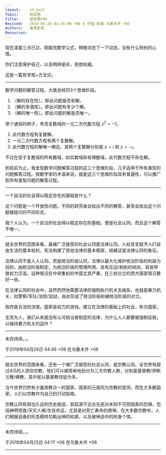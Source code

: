 ```yaml
---
layout:    zh_post
Topic:     朋友圈
Title:     朋友圈+09
Revised:   2018-04-26 03:45:00 +08 @ 中国-新疆-乌鲁木齐 +06
Authors:   璀璨星辰
Resources:
---
```


现在凌晨三点已过，刚敲完数学公式，稍微浏览了一下动态，没有什么特别的心情。

你们注意保护自己，以及明辨是非，拒绝权威。

这是一篇哲学观+方法论。

--------------------------------------------------------------------------------

数学问题的解答过程，大致会经历3个思维阶段。

1. 〔解的存在性〕。即此问题是否有解。
2. 〔解的多值性〕。即此问题有多少个解。
3. 〔解的唯一性〕。即此问题的解是否唯一。

举个通俗的例子，考虑复数域的一元二次代数方程 $z^2 = -1$。

1. 此代数方程有复数解。
2. 一元二次代数方程有两个复数解。
3. 此代数方程的解唯一确定。其两个复数解分别是 $z = \imath$ 和 $z = -\imath$。

不过在低于复数域的所有数域，如实数域和有理数域，此代数方程不存在解。

到目前为止，我发现数学问题解答过程的这三个思维阶段，几乎适用于所有类型的问题解答过程。按数学家的术语来说，就是这三个思维阶段具有普遍性，可以推广到所有类型问题的解答过程。

--------------------------------------------------------------------------------

一个自洽的社会得以稳定存在的基础是什么？

这个问题是一个开放性问题，不同的研究者会给出不同的解答，甚至会给出这个问题被提问的不同形式。

我个人认为，一个自洽的社会得以稳定存在的基础，便是社会认同，而且这个解答不唯一。

----

就全世界的范围来看，最被广泛接受的社会认同是法律认同。人权宣言赋予人们自由生活的基本权利，宪法构建了其他法律的基本框架，结婚证是法律认同的象征。

法律认同不是人人认同，而是统治阶级认同，法律以最大化维护统治阶级的利益为目的，由统治阶级制定，为统治阶级的管理所用，具有压迫/剥削的倾向，容易导致权力泛滥。这种情况在中央集权的中国尤其严重，在三权分立的西方国家情况要好一些。

在法律认同的社会中，自然而然地需要法律的强制执行机关去维系，也就是暴力机关，如警察/军队/法院/监狱，由此形成了统治阶级和被统治阶级的对立。

政府是合法的流氓，国家是权力的游戏。建立在法律的基础上的社会，称为国家。

生而为人，我们从来就没有认可统治者制定的法律，为什么人人都要被强制征税，以维持暴力机关的运作？

--------------------------------------------------------------------------------

未完待续。。。

于2018年04月24日 04:46 +08 在乌鲁木齐 +06

--------------------------------------------------------------------------------

就全世界的范围来看，还有一个被广泛接受的社会认同，是宗教认同。全世界有超过4/5的人信仰宗教，他们可以被简单地划分为三大宗教人群，分别是基督教/伊斯兰教/佛教，其中犹以基督教信徒为多。

当今世界仍然有少量政教合一的国家，国家的元首同为宗教的首领，而在大多数国家，人们以宗教作为自己的行动指南。

宗教认同有相当久远的历史痕迹，其起源于远古先民对未知不可控因素的恐惧，包括神明怪兽/天灾人祸/生存命运，尤其是对死亡寿命的惧惮。在大多数宗教中，人们根据自身的形态模样勾勒出神的轮廓，以及被神选中的附身个体。

--------------------------------------------------------------------------------

未完待续。。。

于2018年04月25日 04:17 +08 在乌鲁木齐 +06

--------------------------------------------------------------------------------
